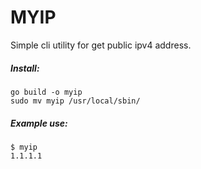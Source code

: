 # MYIP  

Simple cli utility for get public ipv4 address.  

##### Install:  
```
go build -o myip
sudo mv myip /usr/local/sbin/
```
##### Example use:
```
$ myip
1.1.1.1
```

